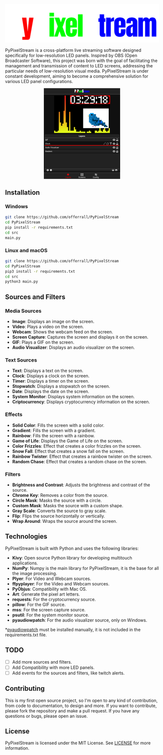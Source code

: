 ![Texto alternativo](./src/config/assets/images/logo.png)


PyPixelStream is a cross-platform live streaming software designed specifically for low-resolution LED panels. Inspired by OBS (Open Broadcaster Software), this project was born with the goal of facilitating the management and transmission of content to LED screens, addressing the particular needs of low-resolution visual media. PyPixelStream is under constant development, aiming to become a comprehensive solution for various LED panel configurations.

<div align="center">
    <img src="./src/config/assets/screenshot.png" alt="Texto alternativo" width="250"/>
</div>

## Installation
### Windows
```bash
git clone https://github.com/offerrall/PyPixelStream
cd PyPixelStream
pip install -r requirements.txt
cd src
main.py
```
### Linux and macOS
```bash
git clone https://github.com/offerrall/PyPixelStream
cd PyPixelStream
pip3 install -r requirements.txt
cd src
python3 main.py
```

## Sources and Filters

### Media Sources
- **Image**: Displays an image on the screen.
- **Video**: Plays a video on the screen.
- **Webcam**: Shows the webcam feed on the screen.
- **Screen Capture**: Captures the screen and displays it on the screen.
- **GIF**: Plays a GIF on the screen.
- **Audio Visualizer**: Displays an audio visualizer on the screen.
### Text Sources
- **Text**: Displays a text on the screen.
- **Clock**: Displays a clock on the screen.
- **Timer**: Displays a timer on the screen.
- **Stopwatch**: Displays a stopwatch on the screen.
- **Date**: Displays the date on the screen.
- **System Monitor**: Displays system information on the screen.
- **Criptocurrency**: Displays cryptocurrency information on the screen.
### Effects
- **Solid Color**: Fills the screen with a solid color.
- **Gradient**: Fills the screen with a gradient.
- **Rainbow**: Fills the screen with a rainbow.
- **Game of Life**: Displays the Game of Life on the screen.
- **Color Frizzles**: Effect that creates a color frizzles on the screen.
- **Snow Fall**: Effect that creates a snow fall on the screen.
- **Rainbow Twister**: Effect that creates a rainbow twister on the screen.
- **Random Chase**: Effect that creates a random chase on the screen.
### Filters
- **Brightness and Contrast**: Adjusts the brightness and contrast of the source.
- **Chrome Key**: Removes a color from the source.
- **Circle Mask**: Masks the source with a circle.
- **Custom Mask**: Masks the source with a custom shape.
- **Gray Scale**: Converts the source to gray scale.
- **Flip**: Flips the source horizontally or vertically.
- **Wrap Around**: Wraps the source around the screen.

## Technologies
PyPixelStream is built with Python and uses the following libraries:
- **Kivy**: Open source Python library for developing multitouch applications.
- **NumPy**: Numpy is the main library for PyPixelStream, it is the base for all the image processing.
- **Plyer**: For Video and Webcam sources.
- **ffpyplayer**: For the Video and Webcam sources.
- **PyObjus**: Compatibility with Mac OS.
- **Art**: Generate the pixel art letters.
- **requests**: For the cryptocurrency source.
- **pillow**: For the GIF source.
- **mss**: For the screen capture source.
- **psutil**: For the system monitor source.
- **pyaudiowpatch**: For the audio visualizer source, only on Windows.

*[pyaudiowpatch](https://github.com/s0d3s/PyAudioWPatch) must be installed manually, it is not included in the requirements.txt file.

## TODO
- [ ] Add more sources and filters.
- [ ] Add Compatibility with more LED panels.
- [ ] Add events for the sources and filters, like twitch alerts.

## Contributing
This is my first open source project, so I'm open to any kind of contribution, from code to documentation, to design and more. If you want to contribute, please fork the repository and make a pull request.
If you have any questions or bugs, please open an issue.

## License
PyPixelStream is licensed under the MIT License. See [LICENSE](./LICENSE.txt) for more information.
